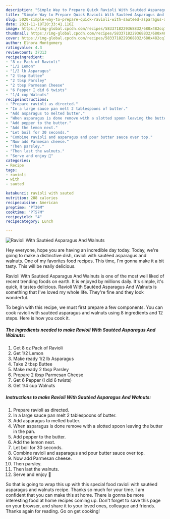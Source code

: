```yaml
---
description: "Simple Way to Prepare Quick Ravioli With Sautéed Asparagus And Walnuts"
title: "Simple Way to Prepare Quick Ravioli With Sautéed Asparagus And Walnuts"
slug: 5020-simple-way-to-prepare-quick-ravioli-with-sauteed-asparagus-and-walnuts
date: 2021-11-18T20:33:41.116Z
image: https://img-global.cpcdn.com/recipes/5833718229368832/680x482cq70/ravioli-with-sauteed-asparagus-and-walnuts-recipe-main-photo.jpg
thumbnail: https://img-global.cpcdn.com/recipes/5833718229368832/680x482cq70/ravioli-with-sauteed-asparagus-and-walnuts-recipe-main-photo.jpg
cover: https://img-global.cpcdn.com/recipes/5833718229368832/680x482cq70/ravioli-with-sauteed-asparagus-and-walnuts-recipe-main-photo.jpg
author: Elnora Montgomery
ratingvalue: 4.3
reviewcount: 37313
recipeingredient:
- "8 oz Pack of Ravioli"
- "1/2 Lemon"
- "1/2 lb Asparagus"
- "2 tbsp Buttee"
- "2 tbsp Parsley"
- "2 tbsp Parmesan Cheese"
- "6 Pepper I did 6 twists"
- "1/4 cup Walnuts"
recipeinstructions:
- "Prepare ravioli as directed."
- "In a large sauce pan melt 2 tablespoons of butter."
- "Add asparagus to melted butter."
- "When asparagus is done remove with a slotted spoon leaving the butter in the pan."
- "Add pepper to the butter."
- "Add the lemon next."
- "Let boil for 30 seconds."
- "Combine ravioli and asparagus and pour butter sauce over top."
- "Now add Parmesan cheese."
- "Then parsley."
- "Then last the walnuts."
- "Serve and enjoy 💚"
categories:
- Recipe
tags:
- ravioli
- with
- sauted

katakunci: ravioli with sauted 
nutrition: 288 calories
recipecuisine: American
preptime: "PT30M"
cooktime: "PT57M"
recipeyield: "4"
recipecategory: Lunch

---
```



![Ravioli With Sautéed Asparagus And Walnuts](https://img-global.cpcdn.com/recipes/5833718229368832/680x482cq70/ravioli-with-sauteed-asparagus-and-walnuts-recipe-main-photo.jpg)

Hey everyone, hope you are having an incredible day today. Today, we're going to make a distinctive dish, ravioli with sautéed asparagus and walnuts. One of my favorites food recipes. This time, I'm gonna make it a bit tasty. This will be really delicious.



Ravioli With Sautéed Asparagus And Walnuts is one of the most well liked of recent trending foods on earth. It is enjoyed by millions daily. It's simple, it's quick, it tastes delicious. Ravioli With Sautéed Asparagus And Walnuts is something that I've loved my whole life. They're fine and they look wonderful.


To begin with this recipe, we must first prepare a few components. You can cook ravioli with sautéed asparagus and walnuts using 8 ingredients and 12 steps. Here is how you cook it.

<!--inarticleads1-->

##### The ingredients needed to make Ravioli With Sautéed Asparagus And Walnuts:

1. Get 8 oz Pack of Ravioli
1. Get 1/2 Lemon
1. Make ready 1/2 lb Asparagus
1. Take 2 tbsp Buttee
1. Make ready 2 tbsp Parsley
1. Prepare 2 tbsp Parmesan Cheese
1. Get 6 Pepper (I did 6 twists)
1. Get 1/4 cup Walnuts




<!--inarticleads2-->

##### Instructions to make Ravioli With Sautéed Asparagus And Walnuts:

1. Prepare ravioli as directed.
1. In a large sauce pan melt 2 tablespoons of butter.
1. Add asparagus to melted butter.
1. When asparagus is done remove with a slotted spoon leaving the butter in the pan.
1. Add pepper to the butter.
1. Add the lemon next.
1. Let boil for 30 seconds.
1. Combine ravioli and asparagus and pour butter sauce over top.
1. Now add Parmesan cheese.
1. Then parsley.
1. Then last the walnuts.
1. Serve and enjoy 💚




So that is going to wrap this up with this special food ravioli with sautéed asparagus and walnuts recipe. Thanks so much for your time. I am confident that you can make this at home. There is gonna be more interesting food at home recipes coming up. Don't forget to save this page on your browser, and share it to your loved ones, colleague and friends. Thanks again for reading. Go on get cooking!
